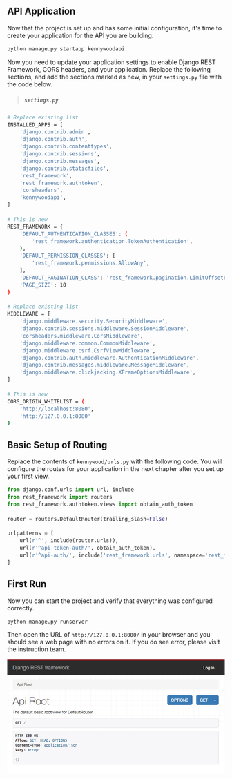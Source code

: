 ## API Application

Now that the project is set up and has some initial configuration, it's time to create your application for the API you are building.

```sh
python manage.py startapp kennywoodapi
```

Now you need to update your application settings to enable Django REST Framework, CORS headers, and your application. Replace the following sections, and add the sections marked as new, in your `settings.py` file with the code below.

> ##### `settings.py`

```sh
# Replace existing list
INSTALLED_APPS = [
    'django.contrib.admin',
    'django.contrib.auth',
    'django.contrib.contenttypes',
    'django.contrib.sessions',
    'django.contrib.messages',
    'django.contrib.staticfiles',
    'rest_framework',
    'rest_framework.authtoken',
    'corsheaders',
    'kennywoodapi',
]

# This is new
REST_FRAMEWORK = {
    'DEFAULT_AUTHENTICATION_CLASSES': (
        'rest_framework.authentication.TokenAuthentication',
    ),
    'DEFAULT_PERMISSION_CLASSES': [
        'rest_framework.permissions.AllowAny',
    ],
    'DEFAULT_PAGINATION_CLASS': 'rest_framework.pagination.LimitOffsetPagination',
    'PAGE_SIZE': 10
}

# Replace existing list
MIDDLEWARE = [
    'django.middleware.security.SecurityMiddleware',
    'django.contrib.sessions.middleware.SessionMiddleware',
    'corsheaders.middleware.CorsMiddleware',
    'django.middleware.common.CommonMiddleware',
    'django.middleware.csrf.CsrfViewMiddleware',
    'django.contrib.auth.middleware.AuthenticationMiddleware',
    'django.contrib.messages.middleware.MessageMiddleware',
    'django.middleware.clickjacking.XFrameOptionsMiddleware',
]

# This is new
CORS_ORIGIN_WHITELIST = (
    'http://localhost:8080',
    'http://127.0.0.1:8080'
)
```

## Basic Setup of Routing

Replace the contents of `kennywood/urls.py` with the following code. You will configure the routes for your application in the next chapter after you set up your first view.

```py
from django.conf.urls import url, include
from rest_framework import routers
from rest_framework.authtoken.views import obtain_auth_token

router = routers.DefaultRouter(trailing_slash=False)

urlpatterns = [
    url(r'^', include(router.urls)),
    url(r'^api-token-auth/', obtain_auth_token),
    url(r'^api-auth/', include('rest_framework.urls', namespace='rest_framework')),
]
```

## First Run

Now you can start the project and verify that everything was configured correctly.

```sh
python manage.py runserver
```

Then open the URL of `http://127.0.0.1:8000/` in your browser and you should see a web page with no errors on it. If you do see error, please visit the instruction team.

![initial view without routes](./images/drf-initial-view.png)
